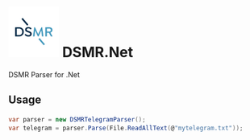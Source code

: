 # <img src="https://raw.githubusercontent.com/RobThree/DSMR.Net/main/DSMRParser/dsmr_logo.png" alt="Logo" width="100" height="100"> DSMR.Net
DSMR Parser for .Net

## Usage

```c#
var parser = new DSMRTelegramParser();
var telegram = parser.Parse(File.ReadAllText(@"mytelegram.txt"));
```
